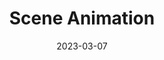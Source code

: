 ---
layout: post
title: 'Scene Animation'
date: 2023-03-07
project_image: /assets/images/04_scene_animation.png
link: https://github.com/imadelro/scene-animation
tags: [Python, Animation]
description: "A kitchen animation where all objects and shapes were created from scratch using custom classes."
---
